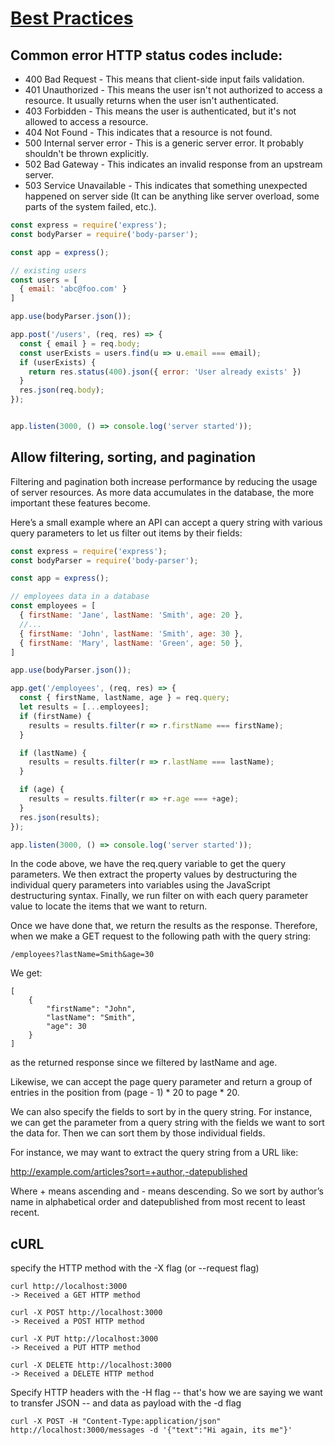 # [Best Practices](https://stackoverflow.blog/2020/03/02/best-practices-for-rest-api-design)

## Common error HTTP status codes include:

- 400 Bad Request - This means that client-side input fails validation.
- 401 Unauthorized - This means the user isn't not authorized to access a resource. It usually returns when the user isn't authenticated.
- 403 Forbidden - This means the user is authenticated, but it's not allowed to access a resource.
- 404 Not Found - This indicates that a resource is not found.
- 500 Internal server error - This is a generic server error. It probably shouldn't be thrown explicitly.
- 502 Bad Gateway - This indicates an invalid response from an upstream server.
- 503 Service Unavailable - This indicates that something unexpected happened on server side (It can be anything like server overload, some parts of the system failed, etc.).

```js
const express = require('express');
const bodyParser = require('body-parser');

const app = express();

// existing users
const users = [
  { email: 'abc@foo.com' }
]

app.use(bodyParser.json());

app.post('/users', (req, res) => {
  const { email } = req.body;
  const userExists = users.find(u => u.email === email);
  if (userExists) {
    return res.status(400).json({ error: 'User already exists' })
  }
  res.json(req.body);
});


app.listen(3000, () => console.log('server started'));
```

## Allow filtering, sorting, and pagination
Filtering and pagination both increase performance by reducing the usage of server resources. As more data accumulates in the database, the more important these features become.

Here’s a small example where an API can accept a query string with various query parameters to let us filter out items by their fields:

```js
const express = require('express');
const bodyParser = require('body-parser');

const app = express();

// employees data in a database
const employees = [
  { firstName: 'Jane', lastName: 'Smith', age: 20 },
  //...
  { firstName: 'John', lastName: 'Smith', age: 30 },
  { firstName: 'Mary', lastName: 'Green', age: 50 },
]

app.use(bodyParser.json());

app.get('/employees', (req, res) => {
  const { firstName, lastName, age } = req.query;
  let results = [...employees];
  if (firstName) {
    results = results.filter(r => r.firstName === firstName);
  }

  if (lastName) {
    results = results.filter(r => r.lastName === lastName);
  }

  if (age) {
    results = results.filter(r => +r.age === +age);
  }
  res.json(results);
});

app.listen(3000, () => console.log('server started'));
```
In the code above, we have the req.query variable to get the query parameters. We then extract the property values by destructuring the individual query parameters into variables using the JavaScript destructuring syntax. Finally, we run filter on with each query parameter value to locate the items that we want to return.

Once we have done that, we return the results as the response. Therefore, when we make a GET request to the following path with the query string:

`/employees?lastName=Smith&age=30`

We get:
```
[
    {
        "firstName": "John",
        "lastName": "Smith",
        "age": 30
    }
]
```
as the returned response since we filtered by lastName and age.

Likewise, we can accept the page query parameter and return a group of entries in the position from (page - 1) * 20 to page * 20.

We can also specify the fields to sort by in the query string. For instance, we can get the parameter from a query string with the fields we want to sort the data for. Then we can sort them by those individual fields.

For instance, we may want to extract the query string from a URL like:

http://example.com/articles?sort=+author,-datepublished

Where + means ascending and - means descending. So we sort by author’s name in alphabetical order and datepublished from most recent to least recent.

## cURL

specify the HTTP method with the -X flag (or --request flag)
```
curl http://localhost:3000
-> Received a GET HTTP method

curl -X POST http://localhost:3000
-> Received a POST HTTP method

curl -X PUT http://localhost:3000
-> Received a PUT HTTP method

curl -X DELETE http://localhost:3000
-> Received a DELETE HTTP method
```

Specify HTTP headers with the -H flag -- that's how we are saying we want to transfer JSON -- and data as payload with the -d flag
```
curl -X POST -H "Content-Type:application/json" http://localhost:3000/messages -d '{"text":"Hi again, its me"}'
```
